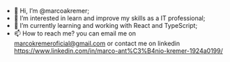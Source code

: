 - 👋 Hi, I’m @marcoakremer;
- 👀 I’m interested in learn and improve my skills as a IT professional;
- 🌱 I’m currently learning and working with React and TypeScript;
- 📫 How to reach me? you can email me on marcokremeroficial@gmail.com or contact me on linkedin https://www.linkedin.com/in/marco-ant%C3%B4nio-kremer-1924a0199/
